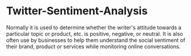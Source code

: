 # Twitter-Sentiment-Analysis
 Normally it is used to determine whether the writer's attitude towards a particular topic or product, etc. is positive, negative, or neutral. It is also often use by businesses to help them understand the social sentiment of their brand, product or services while monitoring online conversations.
